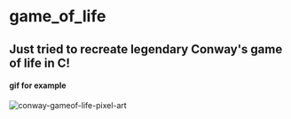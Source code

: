 # game_of_life

## Just tried to recreate legendary Conway's game of life in C!

#### gif for example 

![conway-gameof-life-pixel-art](https://user-images.githubusercontent.com/73749590/160341692-2e13df7d-8893-4dc8-b127-41494279d6b5.gif)
